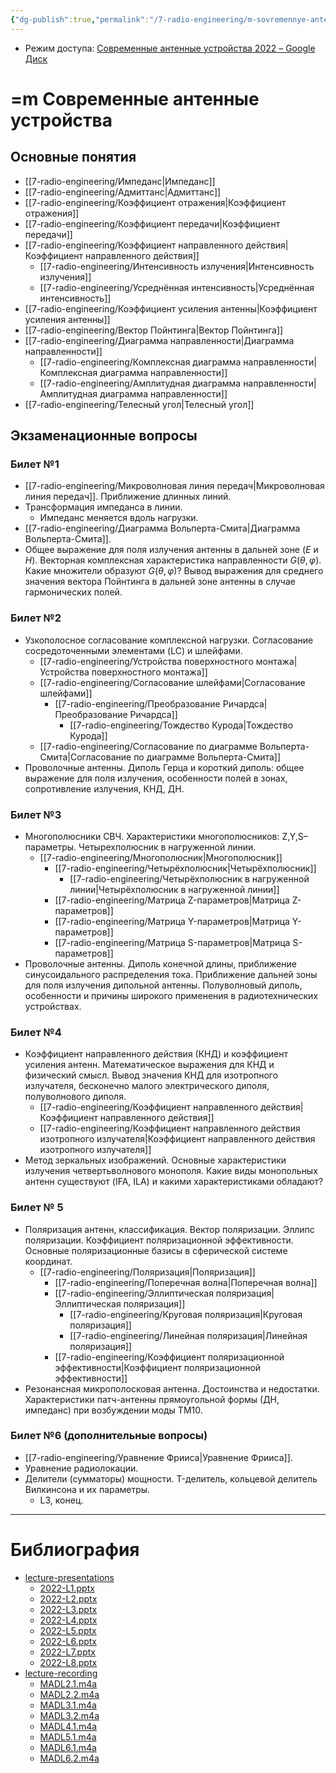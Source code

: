 ```yaml
---
{"dg-publish":true,"permalink":"/7-radio-engineering/m-sovremennye-antennye-ustrojstva/","title":"=m Современные антенные устройства"}
---
```



- Режим доступа: [Современные антенные устройства 2022 – Google Диск](https://drive.google.com/drive/folders/1NByLDhTOMdtdeG4T_MZH5XHRGaQlHujv)

# =m Современные антенные устройства

## Основные понятия

- [[7-radio-engineering/Импеданс\|Импеданс]]
- [[7-radio-engineering/Адмиттанс\|Адмиттанс]]
- [[7-radio-engineering/Коэффициент отражения\|Коэффициент отражения]]
- [[7-radio-engineering/Коэффициент передачи\|Коэффициент передачи]]
- [[7-radio-engineering/Коэффициент направленного действия\|Коэффициент направленного действия]]
	- [[7-radio-engineering/Интенсивность излучения\|Интенсивность излучения]]
	- [[7-radio-engineering/Усреднённая интенсивность\|Усреднённая интенсивность]]
- [[7-radio-engineering/Коэффициент усиления антенны\|Коэффициент усиления антенны]]
- [[7-radio-engineering/Вектор Пойнтинга\|Вектор Пойнтинга]]
- [[7-radio-engineering/Диаграмма направленности\|Диаграмма направленности]]
	- [[7-radio-engineering/Комплексная диаграмма направленности\|Комплексная диаграмма направленности]]
	- [[7-radio-engineering/Амплитудная диаграмма направленности\|Амплитудная диаграмма направленности]]
- [[7-radio-engineering/Телесный угол\|Телесный угол]]

## Экзаменационные вопросы

### Билет №1

- [[7-radio-engineering/Микроволновая линия передач\|Микроволновая линия передач]]. Приближение длинных линий.
- Трансформация импеданса в линии.
	- Импеданс меняется вдоль нагрузки.
- [[7-radio-engineering/Диаграмма Вольперта-Смита\|Диаграмма Вольперта-Смита]].
- Общее выражение для поля излучения антенны в дальней зоне ($E$ и $H$). Векторная комплексная характеристика направленности $G(\theta,\varphi)$. Какие множители образуют $G(\theta,\varphi)$? Вывод выражения для среднего значения вектора Пойнтинга в дальней зоне антенны в случае гармонических полей.

### Билет №2

- Узкополосное согласование комплексной нагрузки. Согласование сосредоточенными элементами (LC) и шлейфами.
	- [[7-radio-engineering/Устройства поверхностного монтажа\|Устройства поверхностного монтажа]]
	- [[7-radio-engineering/Согласование шлейфами\|Согласование шлейфами]]
		- [[7-radio-engineering/Преобразование Ричардса\|Преобразование Ричардса]]
			- [[7-radio-engineering/Тождество Курода\|Тождество Курода]]
	- [[7-radio-engineering/Согласование по диаграмме Вольперта-Смита\|Согласование по диаграмме Вольперта-Смита]]
- Проволочные антенны. Диполь Герца и короткий диполь: общее выражение для поля излучения, особенности полей в зонах, сопротивление излучения, КНД, ДН.

### Билет №3

- Многополюсники СВЧ. Характеристики многополюсников: Z,Y,S–параметры. Четырехполюсник в нагруженной линии.
	- [[7-radio-engineering/Многополюсник\|Многополюсник]]
		- [[7-radio-engineering/Четырёхполюсник\|Четырёхполюсник]]
			- [[7-radio-engineering/Четырёхполюсник в нагруженной линии\|Четырёхполюсник в нагруженной линии]]
		- [[7-radio-engineering/Матрица Z-параметров\|Матрица Z-параметров]]
		- [[7-radio-engineering/Матрица Y-параметров\|Матрица Y-параметров]]
		- [[7-radio-engineering/Матрица S-параметров\|Матрица S-параметров]]
- Проволочные антенны. Диполь конечной длины, приближение синусоидального распределения тока. Приближение дальней зоны для поля излучения дипольной антенны. Полуволновый диполь, особенности и причины широкого применения в радиотехнических устройствах.

### Билет №4

- Коэффициент направленного действия (КНД) и коэффициент усиления антенн. Математическое выражения для КНД и физический смысл. Вывод значения КНД для изотропного излучателя, бесконечно малого электрического диполя, полуволнового диполя.
	- [[7-radio-engineering/Коэффициент направленного действия\|Коэффициент направленного действия]]
	- [[7-radio-engineering/Коэффициент направленного действия изотропного излучателя\|Коэффициент направленного действия изотропного излучателя]]
- Метод зеркальных изображений. Основные характеристики излучения четвертьволнового монополя. Какие виды монопольных антенн существуют (IFA, ILA) и какими характеристиками обладают?

### Билет № 5

- Поляризация антенн, классификация. Вектор поляризации. Эллипс поляризации. Коэффициент поляризационной эффективности. Основные поляризационные базисы в сферической системе координат.
	- [[7-radio-engineering/Поляризация\|Поляризация]]
		- [[7-radio-engineering/Поперечная волна\|Поперечная волна]]
		- [[7-radio-engineering/Эллиптическая поляризация\|Эллиптическая поляризация]]
			- [[7-radio-engineering/Круговая поляризация\|Круговая поляризация]]
			- [[7-radio-engineering/Линейная поляризация\|Линейная поляризация]]
		- [[7-radio-engineering/Коэффициент поляризационной эффективности\|Коэффициент поляризационной эффективности]]
- Резонансная микрополосковая антенна. Достоинства и недостатки. Характеристики патч-антенны прямоугольной формы (ДН, импеданс) при возбуждении моды TM10.

### Билет №6 (дополнительные вопросы)

- [[7-radio-engineering/Уравнение Фрииса\|Уравнение Фрииса]].
- Уравнение радиолокации.
- Делители (сумматоры) мощности. T-делитель, кольцевой делитель Вилкинсона и их параметры.
	- L3, конец.

---

# Библиография

- [lecture-presentations](file:///C:%5CUsers%5CMojo%5CiCloudDrive%5C_university%5CIllarionov%5Clecture-presentations)
	- [2022-L1.pptx](file:///C:%5CUsers%5CMojo%5CiCloudDrive%5C_university%5CIllarionov%5Clecture-presentations%5C2022-L1.pptx)
	- [2022-L2.pptx](file:///C:%5CUsers%5CMojo%5CiCloudDrive%5C_university%5CIllarionov%5Clecture-presentations%5C2022-L2.pptx)
	- [2022-L3.pptx](file:///C:%5CUsers%5CMojo%5CiCloudDrive%5C_university%5CIllarionov%5Clecture-presentations%5C2022-L3.pptx)
	- [2022-L4.pptx](file:///C:%5CUsers%5CMojo%5CiCloudDrive%5C_university%5CIllarionov%5Clecture-presentations%5C2022-L4.pptx)
	- [2022-L5.pptx](file:///C:%5CUsers%5CMojo%5CiCloudDrive%5C_university%5CIllarionov%5Clecture-presentations%5C2022-L5.pptx)
	- [2022-L6.pptx](file:///C:%5CUsers%5CMojo%5CiCloudDrive%5C_university%5CIllarionov%5Clecture-presentations%5C2022-L6.pptx)
	- [2022-L7.pptx](file:///C:%5CUsers%5CMojo%5CiCloudDrive%5C_university%5CIllarionov%5Clecture-presentations%5C2022-L7.pptx)
	- [2022-L8.pptx](file:///C:%5CUsers%5CMojo%5CiCloudDrive%5C_university%5CIllarionov%5Clecture-presentations%5C2022-L8.pptx)
- [lecture-recording](file:///C:%5CUsers%5CMojo%5CiCloudDrive%5C_university%5CIllarionov%5Clecture-recording)
	- [MADL2.1.m4a](file:///C:%5CUsers%5CMojo%5CiCloudDrive%5C_university%5CIllarionov%5Clecture-recording%5CMADL2.1.m4a)
	- [MADL2.2.m4a](file:///C:%5CUsers%5CMojo%5CiCloudDrive%5C_university%5CIllarionov%5Clecture-recording%5CMADL2.2.m4a)
	- [MADL3.1.m4a](file:///C:%5CUsers%5CMojo%5CiCloudDrive%5C_university%5CIllarionov%5Clecture-recording%5CMADL3.1.m4a)
	- [MADL3.2.m4a](file:///C:%5CUsers%5CMojo%5CiCloudDrive%5C_university%5CIllarionov%5Clecture-recording%5CMADL3.2.m4a)
	- [MADL4.1.m4a](file:///C:%5CUsers%5CMojo%5CiCloudDrive%5C_university%5CIllarionov%5Clecture-recording%5CMADL4.1.m4a)
	- [MADL5.1.m4a](file:///C:%5CUsers%5CMojo%5CiCloudDrive%5C_university%5CIllarionov%5Clecture-recording%5CMADL5.1.m4a)
	- [MADL6.1.m4a](file:///C:%5CUsers%5CMojo%5CiCloudDrive%5C_university%5CIllarionov%5Clecture-recording%5CMADL6.1.m4a)
	- [MADL6.2.m4a](file:///C:%5CUsers%5CMojo%5CiCloudDrive%5C_university%5CIllarionov%5Clecture-recording%5CMADL6.2.m4a)
